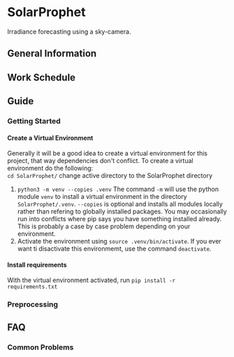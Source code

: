 # SolarProphet

Irradiance forecasting using a sky-camera.  

## General Information

## Work Schedule

## Guide

### Getting Started

#### Create a Virtual Environment

Generally it will be a good idea to create a virtual environment for this project, that way dependencies don't conflict. To create a virtual environment do the following:  
`cd SolarProphet/` change active directory to the SolarProphet directory  

1. `python3 -m venv --copies .venv` The command `-m` will use the python module `venv` to install a virtual environment in the directory `SolarProphet/.venv`. `--copies` is optional and installs all modules locally rather than refering to globally installed packages. You may occasionally run into conflicts where pip says you have something installed already. This is probably a case by case problem depending on your environment.  
2. Activate the environment using `source .venv/bin/activate`. If you ever want ti disactivate this environmemt, use the command `deactivate`.

#### Install requirements

With the virtual environment activated, run `pip install -r requirements.txt`

### Preprocessing

## FAQ

### Common Problems
